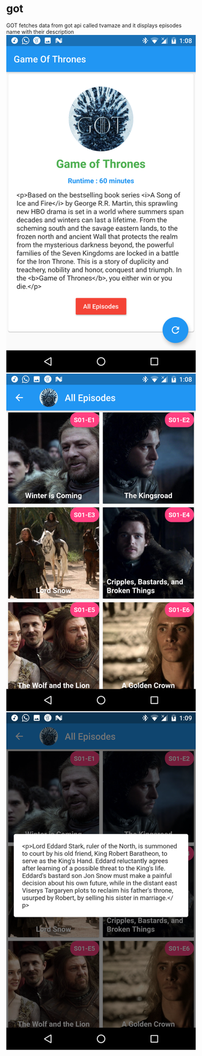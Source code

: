 # got

GOT fetches data from got api called tvamaze and it displays episodes name with their description
![](got1.png)
![](got2.png)
![](got3.png)
